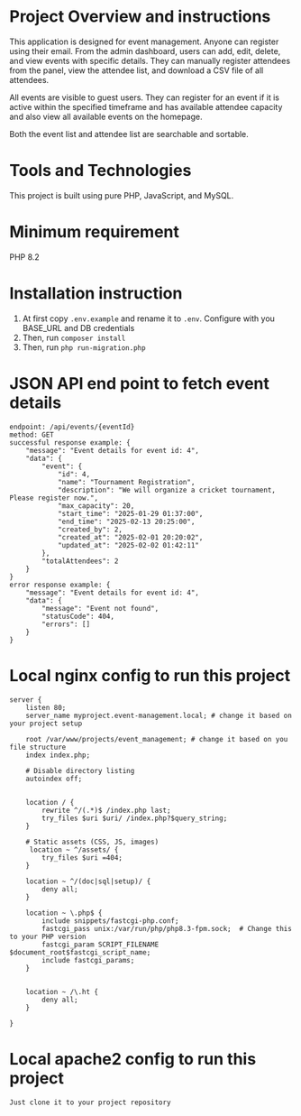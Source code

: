 # Project Overview and instructions

This application is designed for event management. Anyone can register using their email. From the admin dashboard, users can add, edit, delete, and view events with specific details. They can manually register attendees from the panel, view the attendee list, and download a CSV file of all attendees.

All events are visible to guest users. They can register for an event if it is active within the specified timeframe and has available attendee capacity and also view all available events on the homepage.

Both the event list and attendee list are searchable and sortable.

# Tools and Technologies

This project is built using pure PHP, JavaScript, and MySQL.

# Minimum requirement

PHP 8.2

# Installation instruction

1. At first copy `.env.example` and rename it to `.env`. Configure with you BASE_URL and DB credentials
2. Then, run `composer install`
3. Then, run `php run-migration.php`

# JSON API end point to fetch event details

    endpoint: /api/events/{eventId}
    method: GET
    successful response example: {
        "message": "Event details for event id: 4",
        "data": {
            "event": {
                "id": 4,
                "name": "Tournament Registration",
                "description": "We will organize a cricket tournament, Please register now.",
                "max_capacity": 20,
                "start_time": "2025-01-29 01:37:00",
                "end_time": "2025-02-13 20:25:00",
                "created_by": 2,
                "created_at": "2025-02-01 20:20:02",
                "updated_at": "2025-02-02 01:42:11"
            },
            "totalAttendees": 2
        }
    }
    error response example: {
        "message": "Event details for event id: 4",
        "data": {
            "message": "Event not found",
            "statusCode": 404,
            "errors": []
        }
    }

# Local nginx config to run this project

    server {
        listen 80;
        server_name myproject.event-management.local; # change it based on your project setup

        root /var/www/projects/event_management; # change it based on you file structure
        index index.php;

        # Disable directory listing
        autoindex off;


        location / {
            rewrite ^/(.*)$ /index.php last;
            try_files $uri $uri/ /index.php?$query_string;
        }

        # Static assets (CSS, JS, images)
         location ~ ^/assets/ {
            try_files $uri =404;
        }

        location ~ ^/(doc|sql|setup)/ {
            deny all;
        }

        location ~ \.php$ {
            include snippets/fastcgi-php.conf;
            fastcgi_pass unix:/var/run/php/php8.3-fpm.sock;  # Change this to your PHP version
            fastcgi_param SCRIPT_FILENAME $document_root$fastcgi_script_name;
            include fastcgi_params;
        }


        location ~ /\.ht {
            deny all;
        }

    }
    
# Local apache2 config to run this project
    Just clone it to your project repository 
